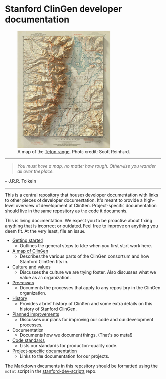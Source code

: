 # Stanford ClinGen developer documentation

<figure>
    <img width="300px" src="./img/scott-reinhard-grand-teton-map.jpg" alt="A map of the Teton range"/>
    <figcaption>A map of the <a href="https://en.wikipedia.org/wiki/Teton_Range">Teton range</a>. Photo credit: Scott Reinhard.</figcaption>
</figure>

______________________________________________________________________

> *You must have a map, no matter how rough. Otherwise you wander all over the
> place.*

– J.R.R. Tolkein

______________________________________________________________________

This is a central repository that houses developer documentation with links to
other pieces of developer documentation. It's meant to provide a high-level
overview of development at ClinGen. Project-specific documentation should live
in the same repository as the code it documents.

This is living documentation. We expect you to be proactive about fixing
anything that is incorrect or outdated. Feel free to improve on anything you
deem fit. At the very least, file an issue.

- [Getting started](./doc/getting-started.md)
  - Outlines the general steps to take when you first start work here.
- [A map of ClinGen](./doc/a-map-of-clingen.md)
  - Describes the various parts of the ClinGen consortium and how Stanford
    ClinGen fits in.
- [Culture and values](./doc/culture-and-values.md)
  - Discusses the culture we are trying foster. Also discusses what we value as
    an organization.
- [Processes](./doc/processes.md)
  - Documents the processes that apply to any repository in the ClinGen
    organization.
- [History](./doc/history.md)
  - Provides a brief history of ClinGen and some extra details on this history
    of Stanford ClinGen.
- [Planned improvements](<>)
  - Discusses our plans for improving our code and our development processes.
- [Documentation](<>)
  - Documents how we document things. (That's so meta!)
- [Code standards](<>)
  - Lists our standards for production-quality code.
- [Project-specific documentation](<>)
  - Links to the documentation for our projects.

The Markdown documents in this repository should be formatted using the `mdfmt`
script in the
[stanford-dev-scripts](https://github.com/ClinGen/stanford-dev-scripts/blob/main/tasks/general.py)
repo.
